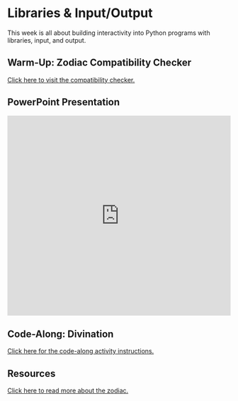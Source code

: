# Libraries & Input/Output
This week is all about building interactivity into Python programs with libraries, input, and output.

## Warm-Up: Zodiac Compatibility Checker
[Click here to visit the compatibility checker.](https://replit.com/@HylandOutreach/ZodiacCompatibility?embed=true)

## PowerPoint Presentation
<iframe src='https://view.officeapps.live.com/op/embed.aspx?src=https://hylandtechoutreach.github.io/ucs-py/InputOutput/LibrariesIo.pptx' width='100%' height='450px' frameborder='0'></iframe>

## Code-Along: Divination
[Click here for the code-along activity instructions.](CodeAlongDivination.md)

## Resources
[Click here to read more about the zodiac.](https://en.wikipedia.org/wiki/Western_astrology#The_zodiac)
